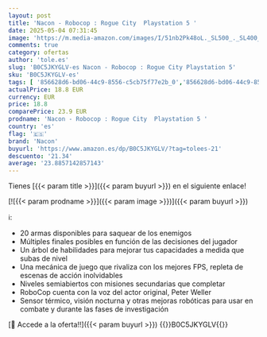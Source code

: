 ```yaml
---
layout: post
title: 'Nacon - Robocop : Rogue City  Playstation 5 '
date: 2025-05-04 07:31:45
image: 'https://m.media-amazon.com/images/I/51nb2Pk48oL._SL500_._SL400_.jpg'
comments: true
category: ofertas
author: 'tole.es'
slug: 'B0C5JKYGLV-es Nacon - Robocop : Rogue City Playstation 5'
sku: 'B0C5JKYGLV-es'
tags: [ '856628d6-bd06-44c9-8556-c5cb75f77e2b_0','856628d6-bd06-44c9-8556-c5cb75f77e2b_2201','856628d6-bd06-44c9-8556-c5cb75f77e2b_3601','856628d6-bd06-44c9-8556-c5cb75f77e2b_3701','856628d6-bd06-44c9-8556-c5cb75f77e2b_5701','Accesorios','Arborist Merchandising Root','CML-Gaming','Hardware y juegos para PlayStation 5','Juegos para PlayStation 5','Monitors','Preventa de Videojuegos','Self Service','Special Features Stores','Videojuegos','Videojuegos más esperados','nacon','playstation','🇪🇸', ]
actualPrice: 18.8 EUR
currency: EUR
price: 18.8
comparePrice: 23.9 EUR
prodname: 'Nacon - Robocop : Rogue City  Playstation 5 '
country: 'es'
flag: '🇪🇸'
brand: 'Nacon'
buyurl: 'https://www.amazon.es/dp/B0C5JKYGLV/?tag=tolees-21'
descuento: '21.34'
average: '23.8857142857143'
---
```


Tienes [{{< param title >}}]({{< param buyurl >}}) en el siguiente enlace!

[![{{< param prodname >}}]({{< param image >}})]({{< param buyurl >}})

ℹ️:

- 20 armas disponibles para saquear de los enemigos
- Múltiples finales posibles en función de las decisiones del jugador
- Un árbol de habilidades para mejorar tus capacidades a medida que subas de nivel
- Una mecánica de juego que rivaliza con los mejores FPS, repleta de escenas de acción inolvidables
- Niveles semiabiertos con misiones secundarias que completar
- RoboCop cuenta con la voz del actor original, Peter Weller
- Sensor térmico, visión nocturna y otras mejoras robóticas para usar en combate y durante las fases de investigación

[🛒 Accede a la oferta!!]({{< param buyurl >}})
{{<world>}}B0C5JKYGLV{{</world>}}
